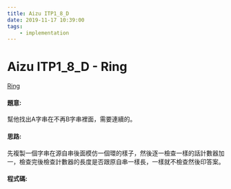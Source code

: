```yaml
---
title: Aizu ITP1_8_D
date: 2019-11-17 10:39:00
tags:
    - implementation
---
```

# Aizu ITP1_8_D - Ring
[Ring](http://judge.u-aizu.ac.jp/onlinejudge/description.jsp?id=ITP1_8_D)


#### 題意:
幫他找出A字串在不再B字串裡面，需要連續的。
<!-- more -->
#### 思路:
先複製一個字串在源自串後面模仿一個環的樣子，然後逐一檢查一樣的話計數器加一，檢查完後檢查計數器的長度是否跟原自串一樣長，一樣就不檢查然後印答案。

#### 程式碼:
<script src="https://gist.github.com/Daviswww/fa4b745d816d676bac397dcd0d05b2bd.js"></script>